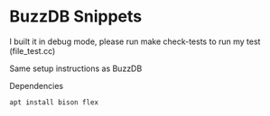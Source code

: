 # BuzzDB Snippets

I built it in debug mode, please run make check-tests to run my test (file_test.cc)


Same setup instructions as BuzzDB

Dependencies

```
apt install bison flex
```
